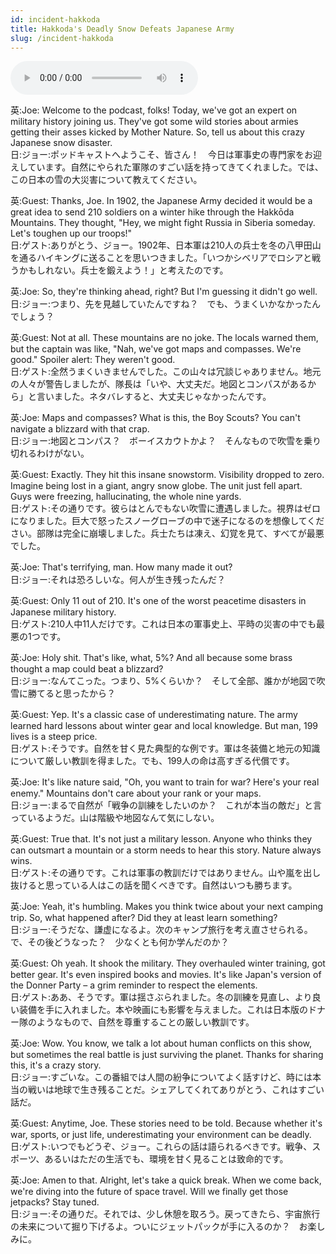 ```yaml
---
id: incident-hakkoda
title: Hakkoda's Deadly Snow Defeats Japanese Army
slug: /incident-hakkoda
---
```


<audio controls src="audio/incident-hakkoda.mp3"></audio>

英:Joe: Welcome to the podcast, folks! Today, we've got an expert on military history joining us. They've got some wild stories about armies getting their asses kicked by Mother Nature. So, tell us about this crazy Japanese snow disaster.  
日:ジョー:ポッドキャストへようこそ、皆さん！　今日は軍事史の専門家をお迎えしています。自然にやられた軍隊のすごい話を持ってきてくれました。では、この日本の雪の大災害について教えてください。

英:Guest: Thanks, Joe. In 1902, the Japanese Army decided it would be a great idea to send 210 soldiers on a winter hike through the Hakkōda Mountains. They thought, "Hey, we might fight Russia in Siberia someday. Let's toughen up our troops!"  
日:ゲスト:ありがとう、ジョー。1902年、日本軍は210人の兵士を冬の八甲田山を通るハイキングに送ることを思いつきました。「いつかシベリアでロシアと戦うかもしれない。兵士を鍛えよう！」と考えたのです。

英:Joe: So, they're thinking ahead, right? But I'm guessing it didn't go well.  
日:ジョー:つまり、先を見越していたんですね？　でも、うまくいかなかったんでしょう？

英:Guest: Not at all. These mountains are no joke. The locals warned them, but the captain was like, "Nah, we've got maps and compasses. We're good." Spoiler alert: They weren't good.  
日:ゲスト:全然うまくいきませんでした。この山々は冗談じゃありません。地元の人々が警告しましたが、隊長は「いや、大丈夫だ。地図とコンパスがあるから」と言いました。ネタバレすると、大丈夫じゃなかったんです。

英:Joe: Maps and compasses? What is this, the Boy Scouts? You can't navigate a blizzard with that crap.  
日:ジョー:地図とコンパス？　ボーイスカウトかよ？　そんなもので吹雪を乗り切れるわけがない。

英:Guest: Exactly. They hit this insane snowstorm. Visibility dropped to zero. Imagine being lost in a giant, angry snow globe. The unit just fell apart. Guys were freezing, hallucinating, the whole nine yards.  
日:ゲスト:その通りです。彼らはとんでもない吹雪に遭遇しました。視界はゼロになりました。巨大で怒ったスノーグローブの中で迷子になるのを想像してください。部隊は完全に崩壊しました。兵士たちは凍え、幻覚を見て、すべてが最悪でした。

英:Joe: That's terrifying, man. How many made it out?  
日:ジョー:それは恐ろしいな。何人が生き残ったんだ？

英:Guest: Only 11 out of 210. It's one of the worst peacetime disasters in Japanese military history.  
日:ゲスト:210人中11人だけです。これは日本の軍事史上、平時の災害の中でも最悪の1つです。

英:Joe: Holy shit. That's like, what, 5%? And all because some brass thought a map could beat a blizzard?  
日:ジョー:なんてこった。つまり、5%くらいか？　そして全部、誰かが地図で吹雪に勝てると思ったから？

英:Guest: Yep. It's a classic case of underestimating nature. The army learned hard lessons about winter gear and local knowledge. But man, 199 lives is a steep price.  
日:ゲスト:そうです。自然を甘く見た典型的な例です。軍は冬装備と地元の知識について厳しい教訓を得ました。でも、199人の命は高すぎる代償です。

英:Joe: It's like nature said, "Oh, you want to train for war? Here's your real enemy." Mountains don't care about your rank or your maps.  
日:ジョー:まるで自然が「戦争の訓練をしたいのか？　これが本当の敵だ」と言っているようだ。山は階級や地図なんて気にしない。

英:Guest: True that. It's not just a military lesson. Anyone who thinks they can outsmart a mountain or a storm needs to hear this story. Nature always wins.  
日:ゲスト:その通りです。これは軍事の教訓だけではありません。山や嵐を出し抜けると思っている人はこの話を聞くべきです。自然はいつも勝ちます。

英:Joe: Yeah, it's humbling. Makes you think twice about your next camping trip. So, what happened after? Did they at least learn something?  
日:ジョー:そうだな、謙虚になるよ。次のキャンプ旅行を考え直させられる。で、その後どうなった？　少なくとも何か学んだのか？

英:Guest: Oh yeah. It shook the military. They overhauled winter training, got better gear. It's even inspired books and movies. It's like Japan's version of the Donner Party – a grim reminder to respect the elements.  
日:ゲスト:ああ、そうです。軍は揺さぶられました。冬の訓練を見直し、より良い装備を手に入れました。本や映画にも影響を与えました。これは日本版のドナー隊のようなもので、自然を尊重することの厳しい教訓です。

英:Joe: Wow. You know, we talk a lot about human conflicts on this show, but sometimes the real battle is just surviving the planet. Thanks for sharing this, it's a crazy story.  
日:ジョー:すごいな。この番組では人間の紛争についてよく話すけど、時には本当の戦いは地球で生き残ることだ。シェアしてくれてありがとう、これはすごい話だ。

英:Guest: Anytime, Joe. These stories need to be told. Because whether it's war, sports, or just life, underestimating your environment can be deadly.  
日:ゲスト:いつでもどうぞ、ジョー。これらの話は語られるべきです。戦争、スポーツ、あるいはただの生活でも、環境を甘く見ることは致命的です。

英:Joe: Amen to that. Alright, let's take a quick break. When we come back, we're diving into the future of space travel. Will we finally get those jetpacks? Stay tuned.  
日:ジョー:その通りだ。それでは、少し休憩を取ろう。戻ってきたら、宇宙旅行の未来について掘り下げるよ。ついにジェットパックが手に入るのか？　お楽しみに。